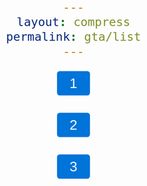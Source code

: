 ```yaml
---
layout: compress
permalink: gta/list
---
```


<html>
<head>

<meta charset="utf-8">
<meta http-equiv="X-UA-Compatible" content="IE=edge">
<meta name="viewport" content="width=device-width, initial-scale=1">

<style>

body {
  text-align: center;
  font-size: 2em;
  padding: 2em;
  line-height: 1.5;
  font-family: Arial, Helvetica, sans-serif;
  box-sizing: border-box;
  margin: auto;
  max-width: 600px;
}

* {
  box-sizing: inherit;
}


.btn {
   width: 200px;
   text-align: center;
   border-radius: .2em;
   font: inherit;
   margin: .3em 0;
   padding: .3em .9em;
   background: #0074d9;
   color: #fff;
   border: 0;
   cursor: pointer;
   text-decoration: none; 
}
.tell-me {
  color: gray;
  font-size: .3em;
  margin-top: 10em;
}

</style>
</head>

<body>
	<a class="btn" href="1">1</a><br/><br/>
	<a class="btn" href="2">2</a><br/><br/>
	<a class="btn" href="3">3</a><br/><br/>
</body>
</html>